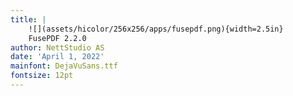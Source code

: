 ```yaml
---
title: |
    ![](assets/hicolor/256x256/apps/fusepdf.png){width=2.5in}  
    FusePDF 2.2.0
author: NettStudio AS
date: 'April 1, 2022'
mainfont: DejaVuSans.ttf
fontsize: 12pt
---
```

